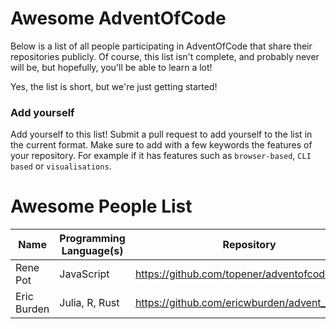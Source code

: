 # Awesome AdventOfCode

Below is a list of all people participating in AdventOfCode that share their repositories publicly. Of course, this list isn't complete, and probably never will be, but hopefully, you'll be able to learn a lot!

Yes, the list is short, but we're just getting started! 

### Add yourself
Add yourself to this list! Submit a pull request to add yourself to the list in the current format. Make sure to add with a few keywords the features of your repository. For example if it has features such as `browser-based`, `CLI based` or `visualisations`. 

# Awesome People List

| Name        | Programming Language(s) | Repository                                    | Features       | 
| ----------- | ----------------------- | --------------------------------------------- | -------------- |
| Rene Pot    | JavaScript              | https://github.com/topener/adventofcode       | Node/CLI based |
| Eric Burden | Julia, R, Rust          | https://github.com/ericwburden/advent_of_code |                |
